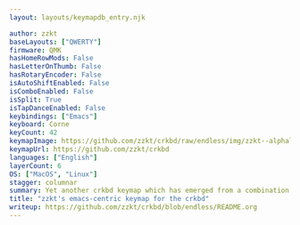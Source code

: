 ```yaml
---
layout: layouts/keymapdb_entry.njk

author: zzkt
baseLayouts: ["QWERTY"]
firmware: QMK
hasHomeRowMods: False
hasLetterOnThumb: False
hasRotaryEncoder: False
isAutoShiftEnabled: False
isComboEnabled: False
isSplit: True
isTapDanceEnabled: False
keybindings: ["Emacs"]
keyboard: Corne
keyCount: 42
keymapImage: https://github.com/zzkt/crkbd/raw/endless/img/zzkt--alphalikes.png
keymapUrl: https://github.com/zzkt/crkbd
languages: ["English"]
layerCount: 6
OS: ["MacOS", "Linux"]
stagger: columnar
summary: Yet another crkbd keymap which has emerged from a combination of writing and programming using Emacs on MacOS and Linux. The numeric layer has numbers on the home row and shifted symbols on the first row, with commonly used brackets on the third row symmetrically between sides. The emacs layer(s) provide both command and prefix keys. 
title: "zzkt's emacs-centric keymap for the crkbd"
writeup: https://github.com/zzkt/crkbd/blob/endless/README.org
---
```

